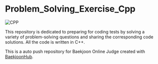 # Problem_Solving_Exercise_Cpp
![CPP](https://img.shields.io/badge/-C++-blue?logo=cplusplus)

This repository is dedicated to preparing for coding tests by solving a variety of problem-solving questions and sharing the corresponding code solutions. All the code is written in C++.

This is a auto push repository for Baekjoon Online Judge created with [BaekjoonHub](https://github.com/BaekjoonHub/BaekjoonHub).

